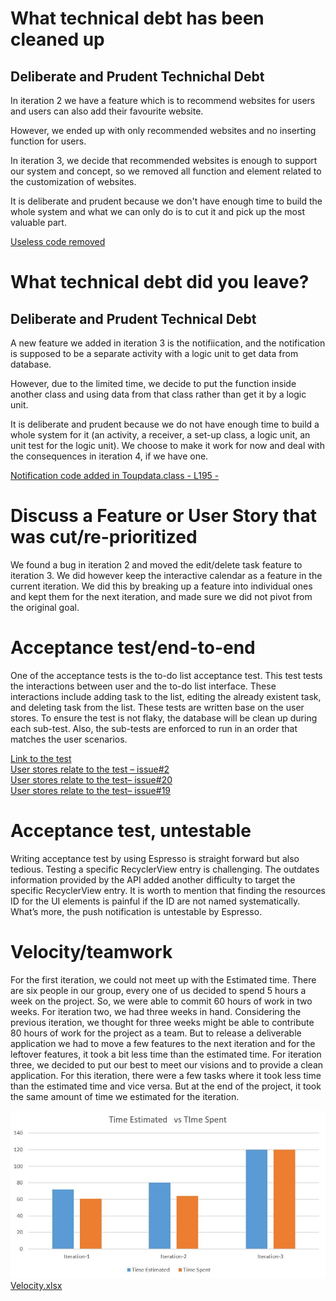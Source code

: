 # What technical debt has been cleaned up
## Deliberate and Prudent Technichal Debt

In iteration 2 we have a feature which is to recommend websites for users and users can also add their favourite website.

However, we ended up with only recommended websites and no inserting function for users.

In iteration 3, we decide that recommended websites is enough to support our system and concept, so we removed all function and element related to the customization of websites.

It is deliberate and prudent because we don't have enough time to build the whole system and what we can only do is to cut it and pick up the most valuable part.

[Useless code removed](https://code.cs.umanitoba.ca/3350-winter-2021-a01/your-internet-neighbours-group-11/-/commit/b0ac02a21af2fa1f19816633c6a3b9a29fe30248)

# What technical debt did you leave?
## Deliberate and Prudent Technical Debt

A new feature we added in iteration 3 is the notifiication, and the notification is supposed to be a separate activity with a logic unit to get data from database.

However, due to the limited time, we decide to put the function inside another class and using data from that class rather than get it by a logic unit.

It is deliberate and prudent because we do not have enough time to build a whole system for it (an activity, a receiver, a set-up class, a logic unit, an unit test for the logic unit). We choose to make it work for now and deal with the consequences in iteration 4, if we have one.

[Notification code added in Toupdata.class - L195 -](https://code.cs.umanitoba.ca/3350-winter-2021-a01/your-internet-neighbours-group-11/-/commit/65e986a5db342be864a72fb15f3061e6928c40a9)

# Discuss a Feature or User Story that was cut/re-prioritized
We found a bug in iteration 2 and moved the edit/delete task feature to iteration 3. We did however keep the interactive calendar as a feature in the current iteration. We did this by breaking up a feature into individual ones and kept them for the next iteration, and made sure we did not pivot from the original goal.
# Acceptance test/end-to-end

One of the acceptance tests is the to-do list acceptance test.  This test tests the interactions between user and the to-do list interface. These interactions include adding task to the list, editing the already existent task, and deleting task from the list. These tests are written base on the user stores. To ensure the test is not flaky, the database will be clean up during each sub-test. Also, the sub-tests are enforced to run in an order that matches the user scenarios.

[Link to the test]( https://code.cs.umanitoba.ca/3350-winter-2021-a01/your-internet-neighbours-group-11/-/blob/master/app/src/androidTest/java/com/groupeleven/studentlife/acceptanceTests/TodoListAcceptanceTests.java)  
[User stores relate to the test – issue#2]( https://code.cs.umanitoba.ca/3350-winter-2021-a01/your-internet-neighbours-group-11/-/issues/2)  
[User stores relate to the test– issue#20]( https://code.cs.umanitoba.ca/3350-winter-2021-a01/your-internet-neighbours-group-11/-/issues/20)  
[User stores relate to the test– issue#19]( https://code.cs.umanitoba.ca/3350-winter-2021-a01/your-internet-neighbours-group-11/-/issues/19)  

# Acceptance test, untestable  

Writing acceptance test by using Espresso is straight forward but also tedious. Testing a specific RecyclerView entry is challenging. The outdates information provided by the API added another difficulty to target the specific RecyclerView entry. It is worth to mention that finding the resources ID for the UI elements is painful if the ID are not named systematically.  What’s more, the push notification is untestable by Espresso.  

# Velocity/teamwork

For the first iteration, we could not meet up with the Estimated time. There are six people in our group, every one of us decided to spend 5 hours a week on the project. So, we were able to commit 60 hours of work in two weeks. For iteration two, we had three weeks in hand. Considering the previous iteration, we thought for three weeks might be able to contribute 80 hours of work for the project as a team. But to release a deliverable application we had to move a few features to the next iteration and for the leftover features, it took a bit less time than the estimated time. For iteration three, we decided to put our best to meet our visions and to provide a clean application. For this iteration, there were a few tasks where it took less time than the estimated time and vice versa. But at the end of the project, it took the same amount of time we estimated for the iteration.

![](velocity.jpg)
[Velocity.xlsx](Velocity.xlsx)

